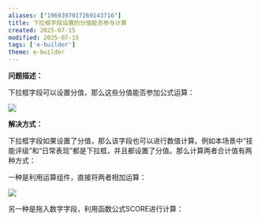 ```yaml
---
aliases: ["1969397017269143716"]
title: 下拉框字段设置的分值能否参与计算
created: 2025-07-15
modified: 2025-07-15
tags: ['e-builder']
theme: e-builder
---
```


**问题描述：**

下拉框字段可以设置分值，那么这些分值能否参加公式运算：

![](https://myhelpdoc.oss-cn-heyuan.aliyuncs.com/mdimages/c71e03812709b246e21c73f59da56f45.jpg)

**解决方式：**

下拉框字段如果设置了分值，那么该字段也可以进行数值计算。例如本场景中“技能评级”和“日常表现”都是下拉框，并且都设置了分值。那么计算两者合计值有两种方式：

一种是利用运算组件，直接将两者相加运算：

![](https://myhelpdoc.oss-cn-heyuan.aliyuncs.com/mdimages/7f7474a6bdb48b4c07c067d3e02c9940.jpg)

另一种是拖入数字字段，利用函数公式SCORE进行计算：


